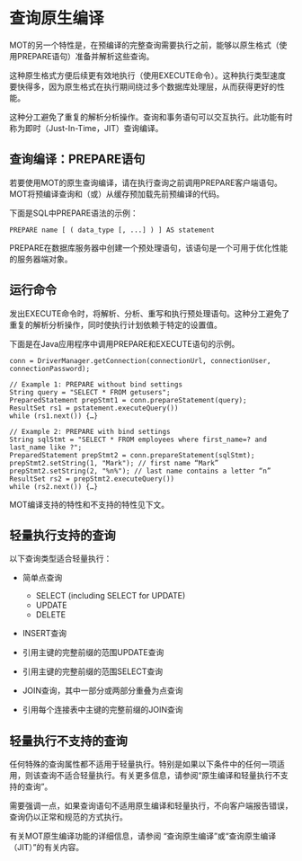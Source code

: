 # 查询原生编译

MOT的另一个特性是，在预编译的完整查询需要执行之前，能够以原生格式（使用PREPARE语句）准备并解析这些查询。

这种原生格式方便后续更有效地执行（使用EXECUTE命令）。这种执行类型速度要快得多，因为原生格式在执行期间绕过多个数据库处理层，从而获得更好的性能。

这种分工避免了重复的解析分析操作。查询和事务语句可以交互执行。此功能有时称为即时（Just-In-Time，JIT）查询编译。

## 查询编译：PREPARE语句<a name="section66676052"></a>

若要使用MOT的原生查询编译，请在执行查询之前调用PREPARE客户端语句。MOT将预编译查询和（或）从缓存预加载先前预编译的代码。

下面是SQL中PREPARE语法的示例：

```
PREPARE name [ ( data_type [, ...] ) ] AS statement 
```

PREPARE在数据库服务器中创建一个预处理语句，该语句是一个可用于优化性能的服务器端对象。

## 运行命令<a name="section63213558"></a>

发出EXECUTE命令时，将解析、分析、重写和执行预处理语句。这种分工避免了重复的解析分析操作，同时使执行计划依赖于特定的设置值。

下面是在Java应用程序中调用PREPARE和EXECUTE语句的示例。

```
conn = DriverManager.getConnection(connectionUrl, connectionUser, connectionPassword); 

// Example 1: PREPARE without bind settings 
String query = "SELECT * FROM getusers";  
PreparedStatement prepStmt1 = conn.prepareStatement(query); 
ResultSet rs1 = pstatement.executeQuery()) 
while (rs1.next()) {…} 

// Example 2: PREPARE with bind settings 
String sqlStmt = "SELECT * FROM employees where first_name=? and last_name like ?"; 
PreparedStatement prepStmt2 = conn.prepareStatement(sqlStmt); 
prepStmt2.setString(1, "Mark"); // first name “Mark” 
prepStmt2.setString(2, "%n%"); // last name contains a letter “n” 
ResultSet rs2 = prepStmt2.executeQuery()) 
while (rs2.next()) {…}
```

MOT编译支持的特性和不支持的特性见下文。

## 轻量执行支持的查询<a name="section32051116"></a>

以下查询类型适合轻量执行：

-   简单点查询
    -   SELECT \(including SELECT for UPDATE\)
    -   UPDATE
    -   DELETE

-   INSERT查询
-   引用主键的完整前缀的范围UPDATE查询
-   引用主键的完整前缀的范围SELECT查询
-   JOIN查询，其中一部分或两部分重叠为点查询
-   引用每个连接表中主键的完整前缀的JOIN查询

## 轻量执行不支持的查询<a name="section20024589"></a>

任何特殊的查询属性都不适用于轻量执行。特别是如果以下条件中的任何一项适用，则该查询不适合轻量执行。有关更多信息，请参阅“原生编译和轻量执行不支持的查询”。

需要强调一点，如果查询语句不适用原生编译和轻量执行，不向客户端报告错误，查询仍以正常和规范的方式执行。

有关MOT原生编译功能的详细信息，请参阅 “查询原生编译”或“查询原生编译（JIT）”的有关内容。

